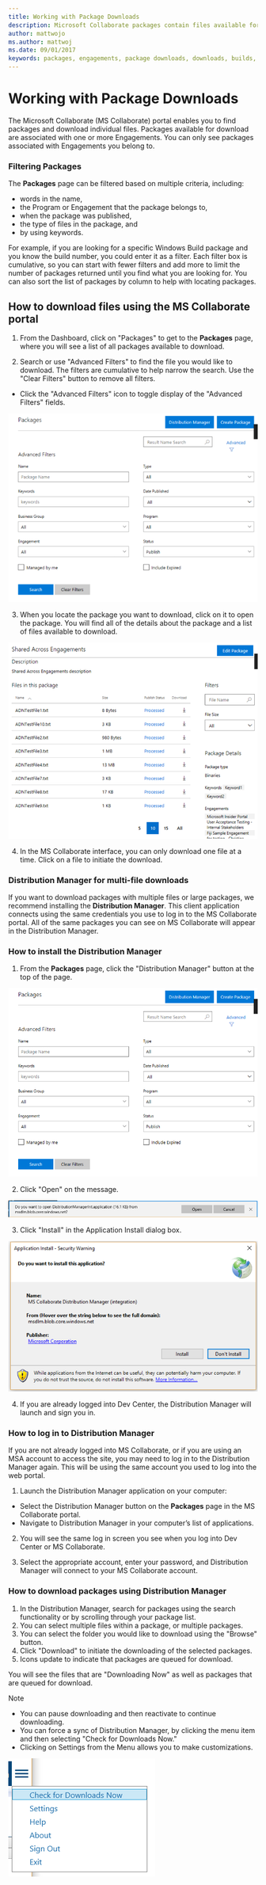 ```yaml
---
title: Working with Package Downloads
description: Microsoft Collaborate packages contain files available for download and are associated with Engagements. A Distribution Manager is available to perform multi-file or bulk downloads.
author: mattwojo
ms.author: mattwoj
ms.date: 09/01/2017
keywords: packages, engagements, package downloads, downloads, builds, Collaborate permissions, Microsoft Connect
---
```


# Working with Package Downloads

The Microsoft Collaborate (MS Collaborate) portal enables you to find packages and download individual files. Packages available for download are associated with one or more Engagements.  You can only see packages associated with Engagements you belong to.

### Filtering Packages

The **Packages** page can be filtered based on multiple criteria, including:
- words in the name, 
- the Program or Engagement that the package belongs to, 
- when the package was published, 
- the type of files in the package, and
- by using keywords.

For example, if you are looking for a specific Windows Build package and you know the build number, you could enter it as a filter. Each filter box is cumulative, so you can start with fewer filters and add more to limit the number of packages returned until you find what you are looking for. You can also sort the list of packages by column to help with locating packages.

## How to download files using the MS Collaborate portal

1. From the Dashboard, click on "Packages" to get to the **Packages** page, where you will see a list of all packages available to download.

2. Search or use "Advanced Filters" to find the file you would like to download. The filters are cumulative to help narrow the search. Use the "Clear Filters" button to remove all filters.
- Click the "Advanced Filters" icon to toggle display of the "Advanced Filters" fields.

![Advanced Filters icon](images/package-advanced-filter.png)

3. When you locate the package you want to download, click on it to open the package. You will find all of the details about the package and a list of files available to download.
 
 ![Package details window](images/package-details.png)

4.	In the MS Collaborate interface, you can only download one file at a time. Click on a file to initiate the download. 

### Distribution Manager for multi-file downloads

If you want to download packages with multiple files or large packages, we recommend installing the **Distribution Manager**. This client application connects using the same credentials you use to log in to the MS Collaborate portal. All of the same packages you can see on MS Collaborate will appear in the Distribution Manager.

### How to install the Distribution Manager

1.	From the **Packages** page, click the "Distribution Manager" button at the top of the page.

![Distribution Manager install button on the Packages page](images/distribution-manager-button.png)

2.	Click "Open" on the message.

![Distribution Manager open pop-up window](images/open-distribution-manager.png)

3.	Click "Install" in the Application Install dialog box.
 
 ![Distribution Manager install window](images/install-distribution-manager.png)

4.	If you are already logged into Dev Center, the Distribution Manager will launch and sign you in.

### How to log in to Distribution Manager

If you are not already logged into MS Collaborate, or if you are using an MSA account to access the site, you may need to log in to the Distribution Manager again. This will be using the same account you used to log into the web portal.

1.	Launch the Distribution Manager application on your computer:
- Select the Distribution Manager button on the **Packages** page in the MS Collaborate portal.
- Navigate to Distribution Manager in your computer’s list of applications.

2.	You will see the same log in screen you see when you log into Dev Center or MS Collaborate.

3.	Select the appropriate account, enter your password, and Distribution Manager will connect to your MS Collaborate account.

### How to download packages using Distribution Manager

1.	In the Distribution Manager, search for packages using the search functionality or by scrolling through your package list.
2.	You can select multiple files within a package, or multiple packages.
3.	You can select the folder you would like to download using the "Browse" button.
4.	Click "Download" to initiate the downloading of the selected packages.
5.	Icons update to indicate that packages are queued for download.

You will see the files that are "Downloading Now" as well as packages that are queued for download.

> [!NOTE]
> - You can pause downloading and then reactivate to continue downloading.
> - You can force a sync of Distribution Manager, by clicking the menu item and then selecting "Check for Downloads Now."
> - Clicking on Settings from the Menu allows you to make customizations. 

![Check for Downloads Now menu item on the Packages page](images/check-for-downloads.png)
